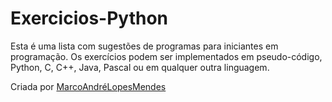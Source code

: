 # Exercicios-Python

Esta é uma lista com sugestões de programas para iniciantes em programação. Os exercícios podem ser implementados em pseudo-código, Python, C, C++, Java, Pascal ou em qualquer outra linguagem.

Criada por <a href="https://wiki.python.org.br/MarcoAndr%C3%A9LopesMendes">MarcoAndréLopesMendes</a>
